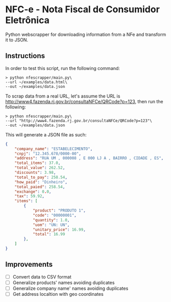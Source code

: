 # NFC-e - Nota Fiscal de Consumidor Eletrônica

Python webscrapper for downloading information from a NFe and transform it to JSON.

## Instructions
In order to test this script, run the following command:

```console
> python nfescrapper/main.py\
--url ~/examples/data.html\
--out ~/examples/data.json
```

To scrap data from a real URL, let's assume the URL is http://www4.fazenda.rj.gov.br/consultaNFCe/QRCode?p=123, then run the following:

```console
> python nfescrapper/main.py\
--url "http://www4.fazenda.rj.gov.br/consultaNFCe/QRCode?p=123"\
--out ~/examples/data.json
```

This will generate a JSON file as such:
```json
{
    "company_name": "ESTABELECIMENTO",
    "cnpj": "12.345.678/0000-00",
    "address": "RUA UM , 000008 , E 000 LJ A , BAIRRO , CIDADE , ES",
    "total_items": 37.0,
    "total_value": 262.52,
    "discounts": 3.98,
    "total_to_pay": 258.54,
    "how_paid": "Dinheiro",
    "total_paied": 258.54,
    "exchange": 0.0,
    "tax": 59.92,
    "items": [
        {
            "product": "PRODUTO 1",
            "code": "00000001",
            "quantity": 1.0,
            "uom": "UN: UN",
            "unitary_price": 16.99,
            "total": 16.99
        },
    ]
}
```

## Improvements
- [ ] Convert data to CSV format
- [ ] Generalize products' names avoiding duplicates
- [ ] Generalize company name' names avoiding duplicates
- [ ] Get address localtion with geo coordinates

